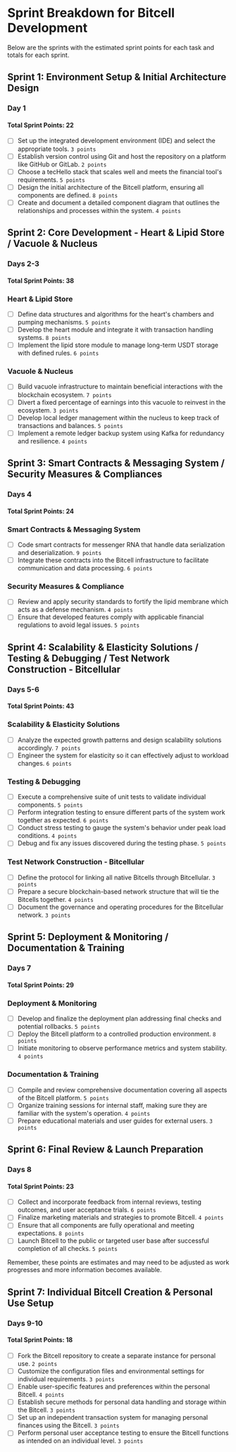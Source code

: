 # Sprint Breakdown for Bitcell Development

Below are the sprints with the estimated sprint points for each task and totals for each sprint.

## Sprint 1: Environment Setup & Initial Architecture Design

### Day 1

#### **Total Sprint Points: 22**

- [ ] Set up the integrated development environment (IDE) and select the appropriate tools. `3 points`
- [ ] Establish version control using Git and host the repository on a platform like GitHub or GitLab. `2 points`
- [ ] Choose a tecHello stack that scales well and meets the financial tool's requirements. `5 points`
- [ ] Design the initial architecture of the Bitcell platform, ensuring all components are defined. `8 points`
- [ ] Create and document a detailed component diagram that outlines the relationships and processes within the system. `4 points`

## Sprint 2: Core Development - Heart & Lipid Store / Vacuole & Nucleus

### Days 2-3

#### **Total Sprint Points: 38**

### Heart & Lipid Store

- [ ] Define data structures and algorithms for the heart's chambers and pumping mechanisms. `5 points`
- [ ] Develop the heart module and integrate it with transaction handling systems. `8 points`
- [ ] Implement the lipid store module to manage long-term USDT storage with defined rules. `6 points`

### Vacuole & Nucleus

- [ ] Build vacuole infrastructure to maintain beneficial interactions with the blockchain ecosystem. `7 points`
- [ ] Divert a fixed percentage of earnings into this vacuole to reinvest in the ecosystem. `3 points`
- [ ] Develop local ledger management within the nucleus to keep track of transactions and balances. `5 points`
- [ ] Implement a remote ledger backup system using Kafka for redundancy and resilience. `4 points`

## Sprint 3: Smart Contracts & Messaging System / Security Measures & Compliances

### Days 4

#### **Total Sprint Points: 24**

### Smart Contracts & Messaging System

- [ ] Code smart contracts for messenger RNA that handle data serialization and deserialization. `9 points`
- [ ] Integrate these contracts into the Bitcell infrastructure to facilitate communication and data processing. `6 points`

### Security Measures & Compliance

- [ ] Review and apply security standards to fortify the lipid membrane which acts as a defense mechanism. `4 points`
- [ ] Ensure that developed features comply with applicable financial regulations to avoid legal issues. `5 points`

## Sprint 4: Scalability & Elasticity Solutions / Testing & Debugging / Test Network Construction - Bitcellular

### Days 5-6

#### **Total Sprint Points: 43**

### Scalability & Elasticity Solutions

- [ ] Analyze the expected growth patterns and design scalability solutions accordingly. `7 points`
- [ ] Engineer the system for elasticity so it can effectively adjust to workload changes. `6 points`

### Testing & Debugging

- [ ] Execute a comprehensive suite of unit tests to validate individual components. `5 points`
- [ ] Perform integration testing to ensure different parts of the system work together as expected. `6 points`
- [ ] Conduct stress testing to gauge the system's behavior under peak load conditions. `4 points`
- [ ] Debug and fix any issues discovered during the testing phase. `5 points`

### Test Network Construction - Bitcellular

- [ ] Define the protocol for linking all native Bitcells through Bitcellular. `3 points`
- [ ] Prepare a secure blockchain-based network structure that will tie the Bitcells together. `4 points`
- [ ] Document the governance and operating procedures for the Bitcellular network. `3 points`

## Sprint 5: Deployment & Monitoring / Documentation & Training

### Days 7

#### **Total Sprint Points: 29**

### Deployment & Monitoring

- [ ] Develop and finalize the deployment plan addressing final checks and potential rollbacks. `5 points`
- [ ] Deploy the Bitcell platform to a controlled production environment. `8 points`
- [ ] Initiate monitoring to observe performance metrics and system stability. `4 points`

### Documentation & Training

- [ ] Compile and review comprehensive documentation covering all aspects of the Bitcell platform. `5 points`
- [ ] Organize training sessions for internal staff, making sure they are familiar with the system's operation. `4 points`
- [ ] Prepare educational materials and user guides for external users. `3 points`

## Sprint 6: Final Review & Launch Preparation

### Days 8

#### **Total Sprint Points: 23**

- [ ] Collect and incorporate feedback from internal reviews, testing outcomes, and user acceptance trials. `6 points`
- [ ] Finalize marketing materials and strategies to promote Bitcell. `4 points`
- [ ] Ensure that all components are fully operational and meeting expectations. `8 points`
- [ ] Launch Bitcell to the public or targeted user base after successful completion of all checks. `5 points`

Remember, these points are estimates and may need to be adjusted as work progresses and more information becomes available.

## Sprint 7: Individual Bitcell Creation & Personal Use Setup

### Days 9-10

#### Total Sprint Points: 18

- [ ] Fork the Bitcell repository to create a separate instance for personal use. `2 points`
- [ ] Customize the configuration files and environmental settings for individual requirements. `3 points`
- [ ] Enable user-specific features and preferences within the personal Bitcell. `4 points`
- [ ] Establish secure methods for personal data handling and storage within the Bitcell. `3 points`
- [ ] Set up an independent transaction system for managing personal finances using the Bitcell. `3 points`
- [ ] Perform personal user acceptance testing to ensure the Bitcell functions as intended on an individual level. `3 points`
